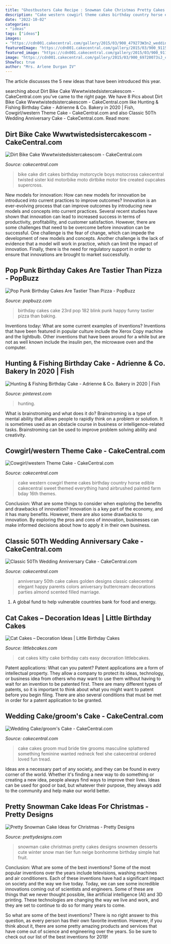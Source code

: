 ```yaml
---
title: "Ghostbusters Cake Recipe : Snowman Cake Christmas Pretty Cakes Designs Snowmen Desserts Cute Winter Snow Man Tier Fun Neige Bonhomme Birthday Simple Hat Fruit"
description: "Cake western cowgirl theme cakes birthday country horse edible cakecentral sweet themed everything hand airbrushed painted farm bday 16th themes"
date: "2022-10-02"
categories:
- "ideas"
tags: ["ideas"]
images:
- "https://cdn001.cakecentral.com/gallery/2015/03/900_479273W3n2_wedding-cakegrooms-cake.jpg"
featuredImage: "https://cdn001.cakecentral.com/gallery/2015/03/900_911581wjHM_dirt-bike-cake-wwwtwistedsistercakescom.jpg"
featured_image: "https://cdn001.cakecentral.com/gallery/2015/03/900_911581wjHM_dirt-bike-cake-wwwtwistedsistercakescom.jpg"
image: "https://cdn001.cakecentral.com/gallery/2015/03/900_69720073sJ_cowgirlwestern-theme-cake.jpg"
ShowToc: true
author: "Mrs. Arlene Durgan IV"
---
```



The article discusses the 5 new ideas that have been introduced this year.

	

		
searching about Dirt Bike Cake Wwwtwistedsistercakescom - CakeCentral.com you've came to the right page. We have 8 Pics about Dirt Bike Cake Wwwtwistedsistercakescom - CakeCentral.com like Hunting &amp; Fishing Birthday Cake - Adrienne &amp; Co. Bakery in 2020 | Fish, Cowgirl/western Theme Cake - CakeCentral.com and also Classic 50Th Wedding Anniversary Cake - CakeCentral.com. Read more:
		
    
## Dirt Bike Cake Wwwtwistedsistercakescom - CakeCentral.com

<img loading=lazy src="https://cdn001.cakecentral.com/gallery/2015/03/900_911581wjHM_dirt-bike-cake-wwwtwistedsistercakescom.jpg" onerror="this.onerror=null;this.src='https://tse2.mm.bing.net/th?id=OIP.Fx-5U--vJiFTlkJQkoDeBwHaJ4&amp;pid=15.1';" alt="Dirt Bike Cake Wwwtwistedsistercakescom - CakeCentral.com">

_Source: cakecentral.com_

>bike cake dirt cakes birthday motorcycle boys motocross cakecentral twisted sister kid motorbike moto dirtbike motor tire created cupcakes supercross. 

	

New models for innovation: How can new models for innovation be introduced into current practices to improve outcomes?
Innovation is an ever-evolving process that can improve outcomes by introducing new models and concepts into current practices. Several recent studies have shown that innovation can lead to increased success in terms of productivity, profitability, and customer satisfaction. However, there are some challenges that need to be overcome before innovation can be successful. One challenge is the fear of change, which can impede the development of new models and concepts. Another challenge is the lack of evidence that a model will work in practice, which can limit the impact of innovation. Finally, there is the need for regulatory support in order to ensure that innovations are brought to market successfully.

    
## Pop Punk Birthday Cakes Are Tastier Than Pizza - PopBuzz

<img loading=lazy src="https://s-media-cache-ak0.pinimg.com/736x/df/b4/0a/dfb40aa8c100eefc8291dec3e05bdba0.jpg" onerror="this.onerror=null;this.src='https://tse3.mm.bing.net/th?id=OIP.9gjF9Y_kAuBvaIGiXRVZDgHaJ3&amp;pid=15.1';" alt="Pop Punk Birthday Cakes Are Tastier Than Pizza - PopBuzz">

_Source: popbuzz.com_

>birthday cakes cake 23rd pop 182 blink punk happy funny tastier pizza than baking. 

	

Inventions today: What are some current examples of inventions?
Inventions that have been featured in popular culture include the Xerox Copy machine and the lightbulb. Other inventions that have been around for a while but are not as well known include the insulin pen, the microwave oven and the computer.

    
## Hunting &amp; Fishing Birthday Cake - Adrienne &amp; Co. Bakery In 2020 | Fish

<img loading=lazy src="https://i.pinimg.com/736x/d3/23/68/d32368ae48c155d349e041ab9aefea07.jpg" onerror="this.onerror=null;this.src='https://tse3.mm.bing.net/th?id=OIP.sapDwG2rBLVXZ297m4jq7AHaJ3&amp;pid=15.1';" alt="Hunting &amp; Fishing Birthday Cake - Adrienne &amp; Co. Bakery in 2020 | Fish">

_Source: pinterest.com_

>hunting. 

	

What is brainstroming and what does it do?
Brainstroming is a type of mental ability that allows people to rapidly think on a problem or solution. It is sometimes used as an obstacle course in business or intelligence-related tasks. Brainstroming can be used to improve problem solving ability and creativity.

    
## Cowgirl/western Theme Cake - CakeCentral.com

<img loading=lazy src="https://cdn001.cakecentral.com/gallery/2015/03/900_69720073sJ_cowgirlwestern-theme-cake.jpg" onerror="this.onerror=null;this.src='https://tse4.mm.bing.net/th?id=OIP.NHivGkloYn4X5j1N11ejtwHaJ4&amp;pid=15.1';" alt="Cowgirl/western Theme Cake - CakeCentral.com">

_Source: cakecentral.com_

>cake western cowgirl theme cakes birthday country horse edible cakecentral sweet themed everything hand airbrushed painted farm bday 16th themes. 

	

Conclusion: What are some things to consider when exploring the benefits and drawbacks of innovation?
Innovation is a key part of the economy, and it has many benefits. However, there are also some drawbacks to innovation. By exploring the pros and cons of innovation, businesses can make informed decisions about how to apply it in their own business.

    
## Classic 50Th Wedding Anniversary Cake - CakeCentral.com

<img loading=lazy src="https://cdn001.cakecentral.com/gallery/2015/03/900_711925ZUZx_classic-50th-wedding-anniversary-cake.jpg" onerror="this.onerror=null;this.src='https://tse3.mm.bing.net/th?id=OIP.yye2-CP_sJ9tN1yRoIWbgAHaJ4&amp;pid=15.1';" alt="Classic 50Th Wedding Anniversary Cake - CakeCentral.com">

_Source: cakecentral.com_

>anniversary 50th cake cakes golden designs classic cakecentral elegant happy parents colors aniversary buttercream decorations parties almond scented filled marriage. 

	

1. A global fund to help vulnerable countries bank for food and energy.

    
## Cat Cakes – Decoration Ideas | Little Birthday Cakes

<img loading=lazy src="http://www.littlebcakes.com/wp-content/uploads/2014/01/Kitty-Cat-Cakes-760x1024.jpg" onerror="this.onerror=null;this.src='https://tse3.mm.bing.net/th?id=OIP.l4KHsdZxZ2VTkj9qHqOFnwHaJ-&amp;pid=15.1';" alt="Cat Cakes – Decoration Ideas | Little Birthday Cakes">

_Source: littlebcakes.com_

>cat cakes kitty cake birthday cats easy decoration littlebcakes. 

	

Patent applications: What can you patent?
Patent applications are a form of intellectual property. They allow a company to protect its ideas, technology, or business idea from others who may want to use them without having to wait for an invention to be patented first. There are many different types of patents, so it is important to think about what you might want to patent before you begin filing. There are also several conditions that must be met in order for a patent application to be granted.

    
## Wedding Cake/groom&#039;s Cake - CakeCentral.com

<img loading=lazy src="https://cdn001.cakecentral.com/gallery/2015/03/900_479273W3n2_wedding-cakegrooms-cake.jpg" onerror="this.onerror=null;this.src='https://tse1.mm.bing.net/th?id=OIP.doXXl1mfhocP8bNo0nQi3gHaMY&amp;pid=15.1';" alt="Wedding Cake/groom&#039;s Cake - CakeCentral.com">

_Source: cakecentral.com_

>cake cakes groom mud bride tire grooms masculine splattered something feminine wanted redneck feel she cakecentral ordered loved fun tread. 

	

Ideas are a necessary part of any society, and they can be found in every corner of the world. Whether it's finding a new way to do something or creating a new idea, people always find ways to improve their lives. Ideas can be used for good or bad, but whatever their purpose, they always add to the community and help make our world better.

    
## Pretty Snowman Cake Ideas For Christmas - Pretty Designs

<img loading=lazy src="http://www.prettydesigns.com/wp-content/uploads/2014/12/Desserts.jpg" onerror="this.onerror=null;this.src='https://tse3.mm.bing.net/th?id=OIP.rMdNlepkS8zfmm23vQJ5igHaJ3&amp;pid=15.1';" alt="Pretty Snowman Cake Ideas for Christmas - Pretty Designs">

_Source: prettydesigns.com_

>snowman cake christmas pretty cakes designs snowmen desserts cute winter snow man tier fun neige bonhomme birthday simple hat fruit. 

	

Conclusion: What are some of the best inventions?
Some of the most popular inventions over the years include televisions, washing machines and air conditioners. Each of these inventions have had a significant impact on society and the way we live today. 
Today, we can see some incredible innovations coming out of scientists and engineers. Some of these are things that we never thought possible, like artificial intelligence (AI) and 3D printing. These technologies are changing the way we live and work, and they are set to continue to do so for many years to come. 

So what are some of the best inventions? There is no right answer to this question, as every person has their own favorite invention. However, if you think about it, there are some pretty amazing products and services that have come out of science and engineering over the years. So be sure to check out our list of the best inventions for 2019!


